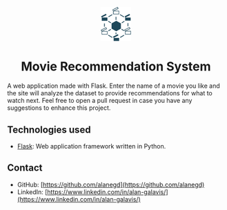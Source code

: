 <p align="center">
  <a href="https://alangalavis.pythonanywhere.com/">
    <img alt="Movie Recommendation System" src="static/images/logo.png" width="70" />
  </a>
</p>

<h1 align="center">
  Movie Recommendation System
</h1>


A web application made with Flask. Enter the name of a movie you like and the site will analyze the dataset to provide recommendations for what to watch next. Feel free to open a pull request in case you have any suggestions to enhance this project.

## Technologies used

- [Flask](https://flask.palletsprojects.com/en/3.0.x/): Web application framework written in Python.

## Contact
* GitHub: [https://github.com/alanegd](https://github.com/alanegd)
* LinkedIn: [https://www.linkedin.com/in/alan-galavis/](https://www.linkedin.com/in/alan-galavis/)
